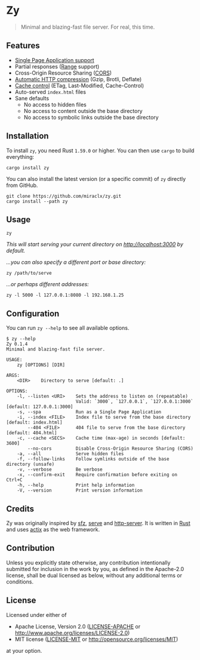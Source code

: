 # Zy

> Minimal and blazing-fast file server. For real, this time.

## Features

- [Single Page Application support](https://developer.mozilla.org/en-US/docs/Glossary/SPA)
- Partial responses ([Range](https://developer.mozilla.org/en-US/docs/Web/HTTP/Headers/Range) support)
- Cross-Origin Resource Sharing ([CORS](https://developer.mozilla.org/en-US/docs/Web/HTTP/CORS))
- [Automatic HTTP compression](https://developer.mozilla.org/en-US/docs/Web/HTTP/Headers/Content-Encoding) (Gzip, Brotli, Deflate)
- [Cache control](https://developer.mozilla.org/en-US/docs/Web/HTTP/Headers/Cache-Control) (ETag, Last-Modified, Cache-Control)
- Auto-served `index.html` files
- Sane defaults
  - No access to hidden files
  - No access to content outside the base directory
  - No access to symbolic links outside the base directory

## Installation

To install `zy`, you need Rust `1.59.0` or higher. You can then use `cargo` to build everything:

```console
cargo install zy
```

You can also install the latest version (or a specific commit) of `zy` directly from GitHub.

```console
git clone https://github.com/miraclx/zy.git
cargo install --path zy
```

## Usage

```console
zy
```

_This will start serving your current directory on <http://localhost:3000> by default._

_...you can also specify a different port or base directory:_

```console
zy /path/to/serve
```

_...or perhaps different addresses:_

```console
zy -l 5000 -l 127.0.0.1:8080 -l 192.168.1.25
```

## Configuration

You can run `zy --help` to see all available options.

```console
$ zy --help
Zy 0.1.4
Minimal and blazing-fast file server.

USAGE:
    zy [OPTIONS] [DIR]

ARGS:
    <DIR>    Directory to serve [default: .]

OPTIONS:
    -l, --listen <URI>    Sets the address to listen on (repeatable)
                          Valid: `3000`, `127.0.0.1`, `127.0.0.1:3000` [default: 127.0.0.1:3000]
    -s, --spa             Run as a Single Page Application
    -i, --index <FILE>    Index file to serve from the base directory [default: index.html]
        --404 <FILE>      404 file to serve from the base directory [default: 404.html]
    -c, --cache <SECS>    Cache time (max-age) in seconds [default: 3600]
        --no-cors         Disable Cross-Origin Resource Sharing (CORS)
    -a, --all             Serve hidden files
    -f, --follow-links    Follow symlinks outside of the base directory (unsafe)
    -v, --verbose         Be verbose
    -x, --confirm-exit    Require confirmation before exiting on Ctrl+C
    -h, --help            Print help information
    -V, --version         Print version information
```

## Credits

Zy was originally inspired by [sfz](https://github.com/weihanglo/sfz), [serve](https://github.com/vercel/serve) and [http-server](https://github.com/http-party/http-server). It is written in [Rust](https://rust-lang.org) and uses [actix](https://github.com/actix/actix-web) as the web framework.

## Contribution

Unless you explicitly state otherwise, any contribution intentionally submitted
for inclusion in the work by you, as defined in the Apache-2.0 license, shall be
dual licensed as below, without any additional terms or conditions.

## License

Licensed under either of

- Apache License, Version 2.0
   ([LICENSE-APACHE](LICENSE-APACHE) or <http://www.apache.org/licenses/LICENSE-2.0>)
- MIT license
   ([LICENSE-MIT](LICENSE-MIT) or <http://opensource.org/licenses/MIT>)

at your option.
